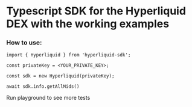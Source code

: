# Typescript SDK for the Hyperliquid DEX with the working examples

### How to use:

```
import { Hyperliquid } from 'hyperliquid-sdk';

const privateKey = <YOUR_PRIVATE_KEY>;

const sdk = new Hyperliquid(privateKey);

await sdk.info.getAllMids()
```

Run playground to see more tests
